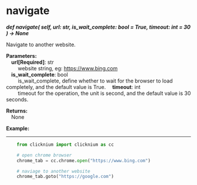 # navigate

***def navigate(
        self,
        url: str,
        is_wait_complete: bool = True,
        timeout: int = 30
    ) -> None***  

Navigate to another website.

**Parameters:**  
    &emsp;**url[Required]**: str   
        &emsp;&emsp; website string, eg: <https://www.bing.com>  
    &emsp;**is_wait_complete**: bool  
        &emsp;&emsp; is_wait_complete, define whether to wait for the browser to load completely, and the default value is True. 
    &emsp;**timeout**: int  
        &emsp;&emsp; timeout for the operation, the unit is second, and the default value is 30 seconds. 

**Returns:**  
    &emsp;None

**Example:**
***
```python
    from clicknium import clicknium as cc

    # open chrome browser
    chrome_tab = cc.chrome.open("https://www.bing.com")

    # naviage to another website
    chrome_tab.goto("https://google.com")

```